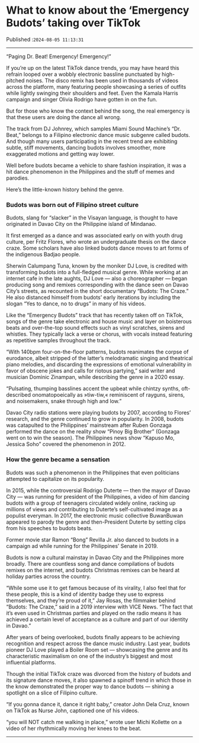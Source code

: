 # What to know about the ‘Emergency Budots’ taking over TikTok

Published :`2024-08-05 11:13:31`

---

“Paging Dr. Beat! Emergency! Emergency!”

If you’re up on the latest TikTok dance trends, you may have heard this refrain looped over a wobbly electronic bassline punctuated by high-pitched noises. The disco remix has been used in thousands of videos across the platform, many featuring people showcasing a series of outfits while lightly swinging their shoulders and feet. Even the Kamala Harris campaign and singer Olivia Rodrigo have gotten in on the fun.

But for those who know the context behind the song, the real emergency is that these users are doing the dance all wrong.

The track from DJ Johnrey, which samples Miami Sound Machine’s “Dr. Beat,” belongs to a Filipino electronic dance music subgenre called budots. And though many users participating in the recent trend are exhibiting subtle, stiff movements, dancing budots involves smoother, more exaggerated motions and getting way lower.

Well before budots became a vehicle to share fashion inspiration, it was a hit dance phenomenon in the Philippines and the stuff of memes and parodies.

Here’s the little-known history behind the genre.

### Budots was born out of Filipino street culture

Budots, slang for “slacker” in the Visayan language, is thought to have originated in Davao City on the Philippine island of Mindanao.

It first emerged as a dance and was associated early on with youth drug culture, per Fritz Flores, who wrote an undergraduate thesis on the dance craze. Some scholars have also linked budots dance moves to art forms of the indigenous Badjao people.

Sherwin Calumpang Tuna, known by the moniker DJ Love, is credited with transforming budots into a full-fledged musical genre. While working at an internet cafe in the late aughts, DJ Love — also a choreographer — began producing song and remixes corresponding with the dance seen on Davao City’s streets, as recounted in the short documentary “Budots: The Craze.” He also distanced himself from budots’ early iterations by including the slogan “Yes to dance, no to drugs” in many of his videos.

Like the “Emergency Budots” track that has recently taken off on TikTok, songs of the genre take electronic and house music and layer on boisterous beats and over-the-top sound effects such as vinyl scratches, sirens and whistles. They typically lack a verse or chorus, with vocals instead featuring as repetitive samples throughout the track.

“With 140bpm four-on-the-floor patterns, budots reanimates the corpse of eurodance, albeit stripped of the latter’s melodramatic singing and theatrical piano melodies, and discarding the expressions of emotional vulnerability in favor of obscene jokes and calls for riotous partying,” said writer and musician Dominic Zinampan, while describing the genre in a 2020 essay.

“Pulsating, thumping basslines accent the upbeat while chintzy synths, oft-described onomatopoeically as »tiw-tiw,« reminiscent of rayguns, sirens, and noisemakers, snake through high and low.”

Davao City radio stations were playing budots by 2007, according to Flores’ research, and the genre continued to grow in popularity. In 2008, budots was catapulted to the Philippines’ mainstream after Ruben Gonzaga performed the dance on the reality show “Pinoy Big Brother” (Gonzaga went on to win the season). The Philippines news show “Kapuso Mo, Jessica Soho” covered the phenomenon in 2012.

### How the genre became a sensation

Budots was such a phenomenon in the Philippines that even politicians attempted to capitalize on its popularity.

In 2015, while the controversial Rodrigo Duterte — then the mayor of Davao City — was running for president of the Philippines, a video of him dancing budots with a group of teenagers circulated widely online, racking up millions of views and contributing to Duterte’s self-cultivated image as a populist everyman. In 2017, the electronic music collective BuwanBuwan appeared to parody the genre and then-President Duterte by setting clips from his speeches to budots beats.

Former movie star Ramon “Bong” Revilla Jr. also danced to budots in a campaign ad while running for the Philippines’ Senate in 2019.

Budots is now a cultural mainstay in Davao City and the Philippines more broadly. There are countless song and dance compilations of budots remixes on the internet, and budots Christmas remixes can be heard at holiday parties across the country.

“While some use it to get famous because of its virality, I also feel that for these people, this is a kind of identity badge they use to express themselves, and they’re proud of it,” Jay Rosas, the filmmaker behind “Budots: The Craze,” said in a 2019 interview with VICE News. “The fact that it’s even used in Christmas parties and played on the radio means it has achieved a certain level of acceptance as a culture and part of our identity in Davao.”

After years of being overlooked, budots finally appears to be achieving recognition and respect across the dance music industry. Last year, budots pioneer DJ Love played a Boiler Room set — showcasing the genre and its characteristic maximalism on one of the industry’s biggest and most influential platforms.

Though the initial TikTok craze was divorced from the history of budots and its signature dance moves, it also spawned a spinoff trend in which those in the know demonstrated the proper way to dance budots — shining a spotlight on a slice of Filipino culture.

“If you gonna dance it, dance it right baby,” creator John Dela Cruz, known on TikTok as Nurse John, captioned one of his videos.

“you will NOT catch me walking in place,” wrote user Michi Kollette on a video of her rhythmically moving her knees to the beat.

---

